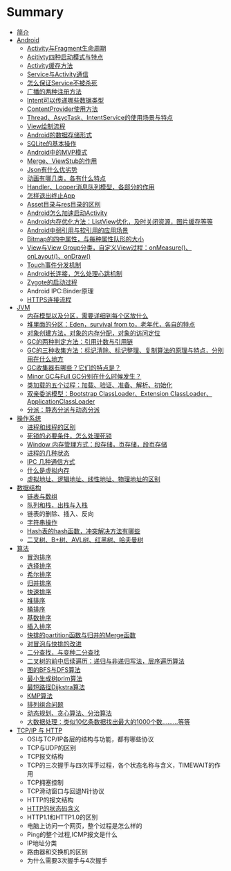 # Summary

* [简介](README.md)
* [Android](chapter1.md)
  * [Activity与Fragment生命周期](chapter1/activityyu-fragment-de-sheng-ming-zhou-qi.md)
  * [Acitivty四种启动模式与特点](chapter1/12.md)
  * [Activity缓存方法](chapter1/activityhuan-cun-fang-fa.md)
  * [Service与Activity通信](chapter1/servicede-sheng-ming-zhou-qi-ff0c-liang-zhong-qi-dong-fang-fa-ff0c-you-shi-yao-qu-bie.md)
  * [怎么保证Service不被杀死](chapter1/zen-yao-bao-zheng-service-bu-bei-sha-si.md)
  * [广播的两种注册方法](chapter1/guang-bo-de-liang-zhong-zhu-ce-fang-fa-ff0c-you-shi-yao-qu-bie.md)
  * [Intent可以传递哪些数据类型](chapter1/intentde-shi-yong-fang-fa-ff0c-ke-yi-chuan-di-na-xie-shu-ju-lei-xing.md)
  * [ContentProvider使用方法](chapter1/contentprovidershi-yong-fang-fa.md)
  * [Thread、AsycTask、IntentService的使用场景与特点](chapter1/threadasyctaskintentservicede-shi-yong-chang-jing-yu-te-dian.md)
  * [View绘制流程](chapter1/viewhui-zhi-liu-cheng.md)
  * [Android的数据存储形式](chapter1/androidde-shu-ju-cun-chu-xing-shi.md)
  * [SQLite的基本操作](chapter1/sqlitede-ji-ben-cao-zuo.md)
  * [Android中的MVP模式](chapter1/androidzhong-de-mvc-mo-shi.md)
  * [Merge、ViewStub的作用](chapter1/mergeviewstubde-zuo-yong.md)
  * [Json有什么优劣势](chapter1/jsonyou-shi-yao-you-lie-shi.md)
  * [动画有哪几类，各有什么特点](chapter1/dong-hua-you-na-ji-lei-ff0c-ge-you-shi-yao-te-dian.md)
  * [Handler、Looper消息队列模型，各部分的作用](chapter1/handlerlooperxiao-xi-dui-lie-mo-xing-ff0c-ge-bu-fen-de-zuo-yong.md)
  * [怎样退出终止App](chapter1/zen-yang-tui-chu-zhong-zhi-app.md)
  * [Asset目录与res目录的区别](chapter1/assetmu-lu-yu-res-mu-lu-de-qu-bie.md)
  * [Android怎么加速启动Activity](chapter1/androidzen-yao-jia-su-qi-dong-activity.md)
  * [Android内存优化方法：ListView优化，及时关闭资源，图片缓存等等](chapter1/androidnei-cun-you-hua-fang-fa-ff1a-listview-you-hua-ff0c-ji-shi-guan-bi-zi-yuan-ff0c-tu-pian-huan-cun-deng-deng.md)
  * [Android中弱引用与软引用的应用场景](chapter1/androidzhong-ruo-yin-yong-yu-ruan-yin-yong-de-ying-yong-chang-jing.md)
  * [Bitmap的四中属性，与每种属性队形的大小](chapter1/bitmapde-si-zhong-shu-xing-ff0c-yu-mei-zhong-shu-xing-dui-xing-de-da-xiao.md)
  * [View与View Group分类，自定义View过程：onMeasure\(\)、onLayout\(\)、onDraw\(\)](chapter1/viewyu-view-group-fen-lei-ff0c-zi-ding-yi-view-guo-cheng-ff1a-onmeasure-onlayout-ondraw.md)
  * [Touch事件分发机制](chapter1/touchshi-jian-fen-fa-ji-zhi.md)
  * [Android长连接，怎么处理心跳机制](chapter1/androidchang-lian-jie-ff0c-zen-yao-chu-li-xin-tiao-ji-zhi.md)
  * [Zygote的启动过程](chapter1/zygotede-qi-dong-guo-cheng.md)
  * Android IPC:Binder原理
  * [HTTPS连接流程](chapter1/httpslian-jie-liu-cheng.md)
* [JVM](dw.md)
  * [内存模型以及分区，需要详细到每个区放什么](dw/nei-cun-mo-xing-yi-ji-fen-qu-ff0c-xu-yao-xiang-xi-dao-mei-ge-qu-fang-shi-yao.md)
  * [堆里面的分区：Eden，survival from to，老年代，各自的特点](dw/dui-li-miande-fen-qu-ff1a-eden-survival-from-to-ff0c-lao-nian-dai-ff0c-ge-zi-de-te-dian.md)
  * [对象创建方法，对象的内存分配，对象的访问定位](dw/dui-xiang-chuang-jian-fang-fa-ff0c-dui-xiang-de-nei-cun-fen-pei-ff0c-dui-xiang-de-fang-wen-ding-wei.md)
  * [GC的两种判定方法：引用计数与引用链](dw/gcde-liang-zhong-pan-ding-fang-fa-ff1a-yin-yong-ji-shu-yu-yin-yong-lian.md)
  * [GC的三种收集方法：标记清除、标记整理、复制算法的原理与特点，分别用在什么地方](dw/gcde-san-zhong-shou-ji-fang-fa-ff1a-biao-ji-qing-chu-3001-biao-ji-zheng-li-3001-fu-zhi-suan-fa-de-yuan-li-yu-te-dian-ff0c-fen-bie-yong-zai-shi-yao-di-fang.md)
  * [GC收集器有哪些？它们的特点是？](dw/gcshou-ji-qi-you-na-xie-ff1f-ta-men-de-te-dian-shi-ff1f.md)
  * [Minor GC与Full GC分别在什么时候发生？](dw/minor-gcyu-full-gc-fen-bie-zai-shi-yao-shi-hou-fa-sheng-ff1f.md)
  * [类加载的五个过程：加载、验证、准备、解析、初始化](dw/lei-jia-zai-de-wu-ge-guo-cheng-ff1a-jia-zai-3001-yan-zheng-3001-zhun-bei-3001-jie-xi-3001-chu-shi-hua.md)
  * [双亲委派模型：Bootstrap ClassLoader、Extension ClassLoader、ApplicationClassLoader](dw/shuang-qin-wei-pai-mo-xing-ff1a-bootstrap-classloader-extension-classloader-applicationclassloader.md)
  * [分派：静态分派与动态分派](dw/fen-pai-ff1a-jing-tai-fen-pai-yu-dong-tai-fen-pai.md)
* [操作系统](cao-zuo-xi-tong.md)
  * [进程和线程的区别](cao-zuo-xi-tong/jin-cheng-he-xian-cheng-de-qu-bie.md)
  * [死锁的必要条件，怎么处理死锁](cao-zuo-xi-tong/si-suo-de-bi-yao-tiao-jian-ff0c-zen-yao-chu-li-si-suo.md)
  * [Window 内存管理方式：段存储，页存储，段页存储](cao-zuo-xi-tong/window-nei-cun-guan-li-fang-shi-ff1a-duan-cun-chu-ff0c-ye-cun-chu-ff0c-duan-ye-cun-chu.md)
  * [进程的几种状态](cao-zuo-xi-tong/jin-cheng-de-ji-zhong-zhuang-tai.md)
  * [IPC 几种通信方式](cao-zuo-xi-tong/ipc-ji-zhong-tong-xin-fang-shi.md)
  * [什么是虚拟内存](cao-zuo-xi-tong/shi-yao-shi-xu-ni-nei-cun.md)
  * [虚拟地址、逻辑地址、线性地址、物理地址的区别](cao-zuo-xi-tong/xu-ni-di-zhi-3001-luo-ji-di-zhi-3001-xian-xing-di-zhi-3001-wu-li-di-zhi-de-qu-bie.md)
* [数据结构](shu-ju-jie-gou.md)
  * [链表与数组](shu-ju-jie-gou/lian-biao-yu-shu-zu.md)
  * [队列和栈，出栈与入栈](shu-ju-jie-gou/dui-lie-he-zhan-ff0c-chu-zhan-yu-ru-zhan.md)
  * 链表的删除、插入、反向
  * [字符串操作](shu-ju-jie-gou/zi-fu-chuan-cao-zuo.md)
  * [Hash表的hash函数，冲突解决方法有哪些](shu-ju-jie-gou/hashbiao-de-hash-han-shu-ff0c-chong-tu-jie-jue-fang-fa-you-na-xie.md)
  * [二叉树、B+树、AVL树、红黑树、哈夫曼树](shu-ju-jie-gou/er-cha-shu-3001-b-shu-3001-avl-shu-3001-hong-hei-shu-3001-ha-fu-man-shu.md)
* [算法](suan-fa.md)
  * [冒泡排序](suan-fa/mao-pao-pai-xu.md)
  * [选择排序](suan-fa/xuan-ze-pai-xu.md)
  * [希尔排序](suan-fa/xi-er-pai-xu.md)
  * [归并排序](suan-fa/gui-bing-pai-xu.md)
  * [快速排序](suan-fa/kuai-su-pai-xu.md)
  * [堆排序](suan-fa/dui-pai-xu.md)
  * [桶排序](suan-fa/tong-pai-xu.md)
  * [基数排序](suan-fa/ji-shu-pai-xu.md)
  * [插入排序](suan-fa/cha-ru-pai-xu.md)
  * [快排的partition函数与归并的Merge函数](suan-fa/kuai-paide-partition-han-shu-yu-gui-bing-de-merge-han-shu.md)
  * [对冒泡与快排的改进](suan-fa/dui-mao-pao-yu-kuai-pai-de-gai-jin.md)
  * [二分查找，与变种二分查找](suan-fa/er-fen-cha-zhao-ff0c-yu-bian-zhong-er-fen-cha-zhao.md)
  * [二叉树的前中后续遍历：递归与非递归写法，层序遍历算法](suan-fa/er-cha-shu-de-qian-zhong-hou-xu-bian-li-ff1a-di-gui-yu-fei-di-gui-xie-fa-ff0c-ceng-xu-bian-li-suan-fa.md)
  * [图的BFS与DFS算法](suan-fa/tu-de-bfsyu-dfs-suan-fa-ff0c-zui-xiao-sheng-cheng-shu-prim-suan-fa-yu-zui-duan-lu-jing-dijkstra-suan-fa.md)
  * [最小生成树prim算法](suan-fa/zui-xiao-sheng-cheng-shu-prim-suan-fa.md)
  * [最短路径Dijkstra算法](suan-fa/zui-duan-lu-jing-dijkstra-suan-fa.md)
  * [KMP算法](suan-fa/kmpsuan-fa.md)
  * [排列组合问题](suan-fa/pai-lie-zu-he-wen-ti.md)
  * [动态规划、贪心算法、分治算法](suan-fa/dong-tai-gui-hua-3001-tan-xin-suan-fa-3001-fen-zhi-suan-fa.md)
  * [大数据处理：类似10亿条数据找出最大的1000个数.........等等](suan-fa/da-shu-ju-chu-li-ff1a-lei-si-10-yi-tiao-shu-ju-zhao-chu-zui-da-de-1000-ge-6570-deng-deng.md)
* [TCP/IP 与 HTTP](tcpip-yu-http.md)
  * OSI与TCP/IP各层的结构与功能，都有哪些协议
  * TCP与UDP的区别
  * TCP报文结构
  * TCP的三次握手与四次挥手过程，各个状态名称与含义，TIMEWAIT的作用
  * TCP拥塞控制
  * TCP滑动窗口与回退N针协议
  * HTTP的报文结构
  * [HTTP的状态码含义](tcpip-yu-http/httpde-zhuang-tai-ma-han-yi.md)
  * HTTP1.1和HTTP1.0的区别
  * 电脑上访问一个网页，整个过程是怎么样的
  * Ping的整个过程,ICMP报文是什么
  * IP地址分类
  * 路由器和交换机的区别
  * 为什么需要3次握手与4次握手

